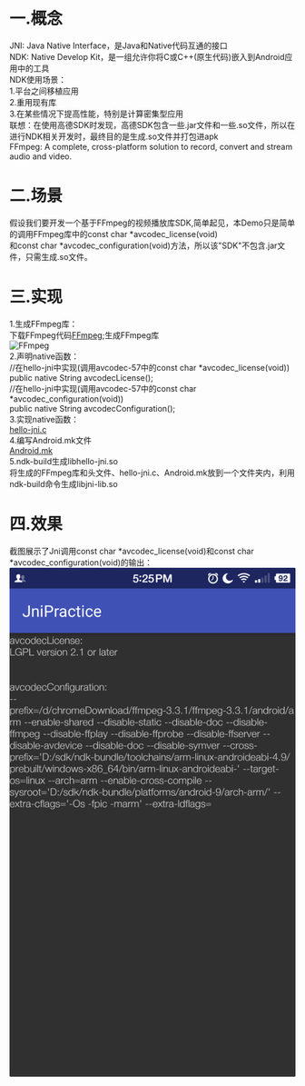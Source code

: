# 一.概念  
JNI: Java Native Interface，是Java和Native代码互通的接口  
NDK: Native Develop Kit，是一组允许你将C或C++(原生代码)嵌入到Android应用中的工具  
NDK使用场景：  
1.平台之间移植应用  
2.重用现有库  
3.在某些情况下提高性能，特别是计算密集型应用  
联想：在使用高德SDK时发现，高德SDK包含一些.jar文件和一些.so文件，所以在进行NDK相关开发时，最终目的是生成.so文件并打包进apk  
FFmpeg: A complete, cross-platform solution to record, convert and stream audio and video.

# 二.场景  
假设我们要开发一个基于FFmpeg的视频播放库SDK,简单起见，本Demo只是简单的调用FFmpeg库中的const char *avcodec_license(void)  
和const char *avcodec_configuration(void)方法，所以该"SDK"不包含.jar文件，只需生成.so文件。  

# 三.实现
1.生成FFmpeg库：  
下载FFmpeg代码[FFmpeg](https://ffmpeg.org/);生成FFmpeg库  
![FFmpeg](https://github.com/SDonGit/JniPractice/blob/master/FFmpeg%E5%BA%93.png)  
2.声明native函数：  
//在hello-jni中实现(调用avcodec-57中的const char *avcodec_license(void))  
public native String  avcodecLicense();  
//在hello-jni中实现(调用avcodec-57中的const char *avcodec_configuration(void))  
public native String  avcodecConfiguration();  
3.实现native函数：  
[hello-jni.c](https://github.com/SDonGit/JniPractice/blob/master/jni/hello-jni.c)  
4.编写Android.mk文件  
[Android.mk](https://github.com/SDonGit/JniPractice/blob/master/jni/Android.mk)  
5.ndk-build生成libhello-jni.so  
将生成的FFmpeg库和头文件、hello-jni.c、Android.mk放到一个文件夹内，利用ndk-build命令生成libjni-lib.so  

# 四.效果  
截图展示了Jni调用const char *avcodec_license(void)和const char *avcodec_configuration(void)的输出：  
![输出](https://github.com/SDonGit/JniPractice/blob/master/ScreenShot.png)
